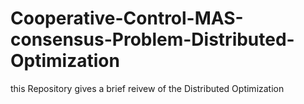 # Cooperative-Control-MAS-consensus-Problem-Distributed-Optimization
this Repository gives a brief reivew of the Distributed Optimization 

